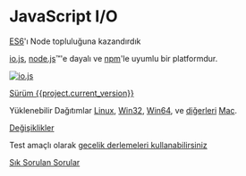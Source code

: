 # JavaScript I/O

[ES6](es6.html)'ı Node topluluğuna kazandırdık

[io.js](https://github.com/iojs/io.js), [node.js](https://nodejs.org/)&#8482;'e dayalı  ve [npm](https://www.npmjs.com/)'le uyumlu bir platformdur.

[![io.js](../images/1.0.0.png)](https://iojs.org/dist/v{{project.current_version}}/)

[Sürüm {{project.current_version}}](https://iojs.org/dist/v{{project.current_version}}/)

Yüklenebilir Dağıtımlar
[Linux](https://iojs.org/dist/v{{project.current_version}}/iojs-v{{project.current_version}}-linux-x64.tar.xz),
[Win32](https://iojs.org/dist/v{{project.current_version}}/iojs-v{{project.current_version}}-x86.msi), [Win64](https://iojs.org/dist/v{{project.current_version}}/iojs-v{{project.current_version}}-x64.msi),
ve [diğerleri](https://iojs.org/dist/v{{project.current_version}}/)
[Mac](https://iojs.org/dist/v{{project.current_version}}/iojs-v{{project.current_version}}.pkg).


[Değişiklikler](https://github.com/iojs/io.js/blob/v1.x/CHANGELOG.md)

Test amaçlı olarak [gecelik derlemeleri kullanabilirsiniz](https://iojs.org/download/nightly/)

[Sık Sorulan Sorular](faq.html)
